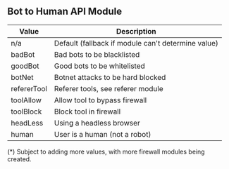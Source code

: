 ## Bot to Human API Module

Value | Description
---|---
n/a | Default (fallback if module can't determine value)
badBot | Bad bots to be blacklisted
goodBot | Good bots to be whitelisted
botNet | Botnet attacks to be hard blocked
refererTool | Referer tools, see referer module
toolAllow | Allow tool to bypass firewall
toolBlock | Block tool in firewall
headLess | Using a headless browser
human | User is a human (not a robot)

(*) Subject to adding more values, with more firewall modules being created.
